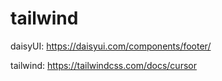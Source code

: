 # tailwind
daisyUI:
https://daisyui.com/components/footer/

tailwind: 
https://tailwindcss.com/docs/cursor

